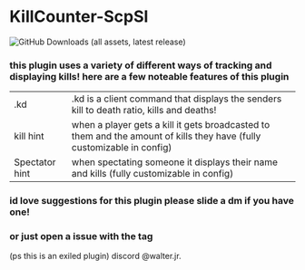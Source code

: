 # KillCounter-ScpSl
![GitHub Downloads (all assets, latest release)](https://img.shields.io/github/downloads/Waltuhs/KillCounter-ScpSl/latest/total)
### this plugin uses a variety of different ways of tracking and displaying kills!  here are a few noteable features of this plugin

| |  |
| --- | --- |
| .kd | .kd is a client command that displays the senders kill to death ratio, kills and deaths! |
| kill hint | when a player gets a kill it gets broadcasted to them and the amount of kills they have (fully customizable in config) |
| Spectator hint | when spectating someone it displays their name and kills (fully customizable in config) |

### id love suggestions for this plugin please slide a dm if you have one!
### or just open a issue with the tag
(ps this is an exiled plugin)
discord @walter.jr.
